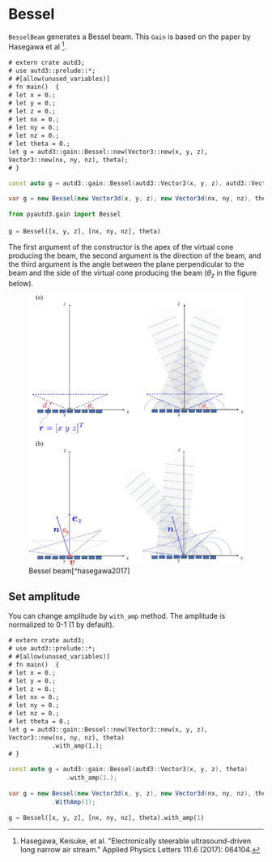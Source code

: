 # Bessel

`BesselBeam` generates a Bessel beam.
This `Gain` is based on the paper by Hasegawa et al [^hasegawa2017].

```rust,edition2021
# extern crate autd3;
# use autd3::prelude::*;
# #[allow(unused_variables)]
# fn main()  {
# let x = 0.;
# let y = 0.;
# let z = 0.;
# let nx = 0.;
# let ny = 0.;
# let nz = 0.;
# let theta = 0.;
let g = autd3::gain::Bessel::new(Vector3::new(x, y, z), Vector3::new(nx, ny, nz), theta);
# }
```

```cpp
const auto g = autd3::gain::Bessel(autd3::Vector3(x, y, z), autd3::Vector3(nx, ny, nz), theta);
```

```cs
var g = new Bessel(new Vector3d(x, y, z), new Vector3d(nx, ny, nz), theta);
```

```python
from pyautd3.gain import Bessel

g = Bessel([x, y, z], [nx, ny, nz], theta)
```

The first argument of the constructor is the apex of the virtual cone producing the beam, the second argument is the direction of the beam, and the third argument is the angle between the plane perpendicular to the beam and the side of the virtual cone producing the beam ($\theta_z$ in the figure below).

<figure>
  <img src="../../fig/Users_Manual/1.4985159.figures.online.f1.jpg"/>
  <figcaption>Bessel beam[^hasegawa2017]</figcaption>
</figure>

## Set amplitude

You can change amplitude by `with_amp` method.
The amplitude is normalized to 0-1 (1 by default).

```rust,edition2021
# extern crate autd3;
# use autd3::prelude::*;
# #[allow(unused_variables)]
# fn main()  {
# let x = 0.;
# let y = 0.;
# let z = 0.;
# let nx = 0.;
# let ny = 0.;
# let nz = 0.;
# let theta = 0.;
let g = autd3::gain::Bessel::new(Vector3::new(x, y, z), Vector3::new(nx, ny, nz), theta)
            .with_amp(1.);
# }
```

```cpp
const auto g = autd3::gain::Bessel(autd3::Vector3(x, y, z), theta)
                .with_amp(1.);
```

```cs
var g = new Bessel(new Vector3d(x, y, z), new Vector3d(nx, ny, nz), theta)
            .WithAmp(1);
```

```python
g = Bessel([x, y, z], [nx, ny, nz], theta).with_amp(1)
```

[^hasegawa2017]: Hasegawa, Keisuke, et al. "Electronically steerable ultrasound-driven long narrow air stream." Applied Physics Letters 111.6 (2017): 064104.

